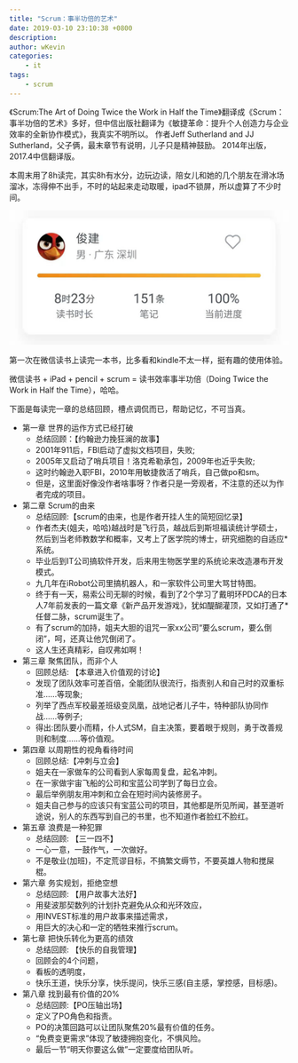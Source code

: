 ```yaml
---
title: "Scrum：事半功倍的艺术"
date: 2019-03-10 23:10:38 +0800
description: 
author: wKevin
categories: 
    - it
tags:
    - scrum
---
```


《Scrum:The Art of Doing Twice the Work in Half the Time》翻译成《Scrum：事半功倍的艺术》多好，但中信出版社翻译为《敏捷革命：提升个人创造力与企业效率的全新协作模式》，我真实不明所以。
作者Jeff Sutherland and JJ Sutherland，父子俩，最末章节有说明，儿子只是精神鼓励。
2014年出版，2017.4中信翻译版。

本周末用了8h读完，其实8h有水分，边玩边读，陪女儿和她的几个朋友在滑冰场溜冰，冻得伸不出手，不时的站起来走动取暖，ipad不锁屏，所以虚算了不少时间。

![](images/posts/2019-03-10-Scrum--The-Art-of-Doing-Twice-the-Work-in-Half-the-Time/8h.jpeg)

第一次在微信读书上读完一本书，比多看和kindle不太一样，挺有趣的使用体验。

微信读书 + iPad + pencil + scrum = 读书效率事半功倍（Doing Twice the Work in Half the Time），哈哈。

下面是每读完一章的总结回顾，槽点调侃而已，帮助记忆，不可当真。

* 第一章 世界的运作方式已经打破
    * 总结回顾：【约翰逊力挽狂澜的故事】
    * 2001年911后，FBI启动了虚拟文档项目，失败;
    * 2005年又启动了哨兵项目！洛克希勒承包，2009年也近乎失败;
    * 这时约翰逊入职FBI，2010年用敏捷救活了哨兵，自己做po和sm。
    * 但是，这里面好像没作者啥事呀？作者只是一旁观者，不注意的还以为作者完成的项目。
* 第二章 Scrum的由来
    * 总结回顾:【scrum的由来，也是作者开挂人生的简短回忆录】
    * 作者杰夫(姐夫，哈哈)越战时是飞行员，越战后到斯坦福读统计学硕士，然后到当老师教数学和概率，又考上了医学院的博士，研究细胞的自适应* 系统。
    * 毕业后到IT公司搞软件开发，后来用生物医学里的系统论来改造瀑布开发模式。
    * 九几年在iRobot公司里搞机器人，和一家软件公司里大骂甘特图。
    * 终于有一天，易索公司无聊的时候，看到了2个学习了戴明环PDCA的日本人7年前发表的一篇文章《新产品开发游戏》，犹如醍醐灌顶，又如打通了* 任督二脉，scrum诞生了。
    * 有了scrum的加持，姐夫大胆的诅咒一家xx公司“要么scrum，要么倒闭”，呵，还真让他咒倒闭了。
    * 这人生还真精彩，自叹弗如啊！
* 第三章 聚焦团队，而非个人
    * 回顾总结: 【本章进入价值观的讨论】
    * 发现了团队效率可差百倍，全能团队很流行，指责别人和自己时的双重标准……等现象;
    * 列举了西点军校最差班级变凤凰，战地记者儿子牛，特种部队协同作战……等例子;
    * 得出:团队要小而精，仆人式SM，自主决策，要着眼于规则，勇于改善规则和制度……等价值观。
* 第四章 以周期性的视角看待时间
    * 回顾总结:【冲刺与立会】
    * 姐夫在一家做车的公司看到人家每周复盘，起名冲刺。
    * 在一家做宇宙飞船的公司和宝蓝公司学到了每日立会。
    * 最后举例朋友用冲刺和立会在短时间内装修房子。
    * 姐夫自己参与的应该只有宝蓝公司的项目，其他都是所见所闻，甚至道听途说，别人的东西写到自己的书里，也不知道作者脸红不脸红。
* 第五章 浪费是一种犯罪
    * 总结回顾: 【三一四不】
    * 一心一意，一鼓作气，一次做好。
    * 不是敬业(加班)，不定荒谬目标，不搞繁文缛节，不要英雄人物和搅屎棍。
* 第六章 务实规划，拒绝空想
    * 总结回顾: 【用户故事大法好】
    * 用斐波那契数列的计划扑克避免从众和光环效应，
    * 用INVEST标准的用户故事来描述需求，
    * 用巨大的决心和一定的牺牲来推行scrum。
* 第七章 把快乐转化为更高的绩效
    * 总结回顾: 【快乐的自我管理】
    * 回顾会的4个问题，
    * 看板的透明度，
    * 快乐王道，快乐分享，快乐提问，快乐三感(自主感，掌控感，目标感)。
* 第八章 找到最有价值的20%
    * 总结回顾:【PO压轴出场】
    * 定义了PO角色和指责。
    * PO的决策回路可以让团队聚焦20%最有价值的任务。
    * “免费变更需求”体现了敏捷拥抱变化，不惧风险。
    * 最后一节“明天你要这么做”一定要度给团队听。